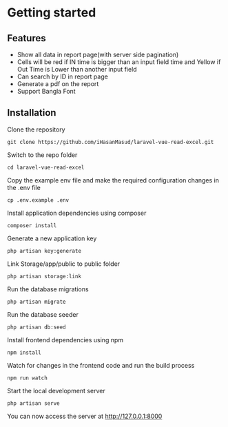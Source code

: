 # Getting started

## Features

- Show all data in report page(with server side pagination)
- Cells will be red if IN time is bigger than an input field time and Yellow if  Out Time is Lower than another input field
- Can search by ID in report page
- Generate a pdf on the report
- Support Bangla Font

## Installation


Clone the repository

    git clone https://github.com/iHasanMasud/laravel-vue-read-excel.git

Switch to the repo folder

    cd laravel-vue-read-excel

Copy the example env file and make the required configuration changes in the .env file

    cp .env.example .env

Install application dependencies using composer

    composer install

Generate a new application key

    php artisan key:generate

Link Storage/app/public to public folder

    php artisan storage:link

Run the database migrations

    php artisan migrate

Run the database seeder

    php artisan db:seed


Install frontend dependencies using npm

    npm install

Watch for changes in the frontend code and run the build process

    npm run watch

Start the local development server

    php artisan serve

You can now access the server at http://127.0.0.1:8000

